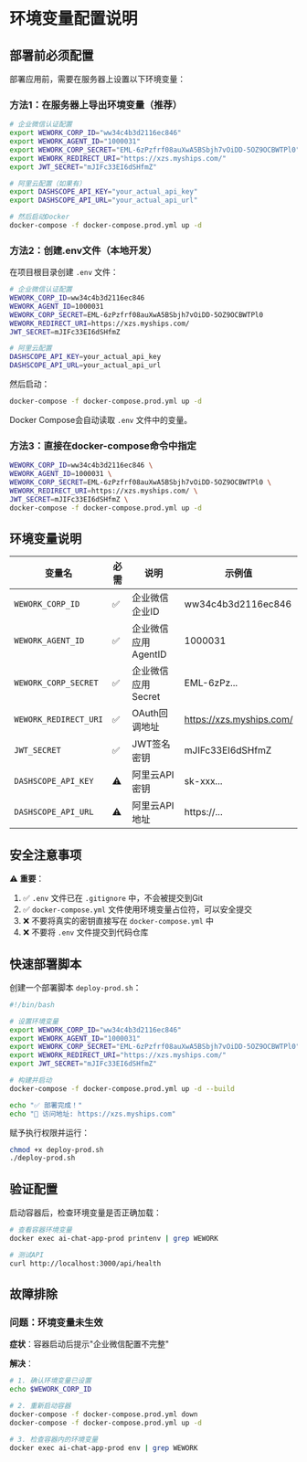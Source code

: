 # 环境变量配置说明

## 部署前必须配置

部署应用前，需要在服务器上设置以下环境变量：

### 方法1：在服务器上导出环境变量（推荐）

```bash
# 企业微信认证配置
export WEWORK_CORP_ID="ww34c4b3d2116ec846"
export WEWORK_AGENT_ID="1000031"
export WEWORK_CORP_SECRET="EML-6zPzfrf08auXwA5BSbjh7vOiDD-5OZ9OCBWTPl0"
export WEWORK_REDIRECT_URI="https://xzs.myships.com/"
export JWT_SECRET="mJIFc33EI6dSHfmZ"

# 阿里云配置（如果有）
export DASHSCOPE_API_KEY="your_actual_api_key"
export DASHSCOPE_API_URL="your_actual_api_url"

# 然后启动Docker
docker-compose -f docker-compose.prod.yml up -d
```

### 方法2：创建.env文件（本地开发）

在项目根目录创建 `.env` 文件：

```bash
# 企业微信认证配置
WEWORK_CORP_ID=ww34c4b3d2116ec846
WEWORK_AGENT_ID=1000031
WEWORK_CORP_SECRET=EML-6zPzfrf08auXwA5BSbjh7vOiDD-5OZ9OCBWTPl0
WEWORK_REDIRECT_URI=https://xzs.myships.com/
JWT_SECRET=mJIFc33EI6dSHfmZ

# 阿里云配置
DASHSCOPE_API_KEY=your_actual_api_key
DASHSCOPE_API_URL=your_actual_api_url
```

然后启动：
```bash
docker-compose -f docker-compose.prod.yml up -d
```

Docker Compose会自动读取 `.env` 文件中的变量。

### 方法3：直接在docker-compose命令中指定

```bash
WEWORK_CORP_ID=ww34c4b3d2116ec846 \
WEWORK_AGENT_ID=1000031 \
WEWORK_CORP_SECRET=EML-6zPzfrf08auXwA5BSbjh7vOiDD-5OZ9OCBWTPl0 \
WEWORK_REDIRECT_URI=https://xzs.myships.com/ \
JWT_SECRET=mJIFc33EI6dSHfmZ \
docker-compose -f docker-compose.prod.yml up -d
```

## 环境变量说明

| 变量名 | 必需 | 说明 | 示例值 |
|--------|------|------|--------|
| `WEWORK_CORP_ID` | ✅ | 企业微信企业ID | ww34c4b3d2116ec846 |
| `WEWORK_AGENT_ID` | ✅ | 企业微信应用AgentID | 1000031 |
| `WEWORK_CORP_SECRET` | ✅ | 企业微信应用Secret | EML-6zPz... |
| `WEWORK_REDIRECT_URI` | ✅ | OAuth回调地址 | https://xzs.myships.com/ |
| `JWT_SECRET` | ✅ | JWT签名密钥 | mJIFc33EI6dSHfmZ |
| `DASHSCOPE_API_KEY` | ⚠️ | 阿里云API密钥 | sk-xxx... |
| `DASHSCOPE_API_URL` | ⚠️ | 阿里云API地址 | https://... |

## 安全注意事项

⚠️ **重要**：
1. ✅ `.env` 文件已在 `.gitignore` 中，不会被提交到Git
2. ✅ `docker-compose.yml` 文件使用环境变量占位符，可以安全提交
3. ❌ 不要将真实的密钥直接写在 `docker-compose.yml` 中
4. ❌ 不要将 `.env` 文件提交到代码仓库

## 快速部署脚本

创建一个部署脚本 `deploy-prod.sh`：

```bash
#!/bin/bash

# 设置环境变量
export WEWORK_CORP_ID="ww34c4b3d2116ec846"
export WEWORK_AGENT_ID="1000031"
export WEWORK_CORP_SECRET="EML-6zPzfrf08auXwA5BSbjh7vOiDD-5OZ9OCBWTPl0"
export WEWORK_REDIRECT_URI="https://xzs.myships.com/"
export JWT_SECRET="mJIFc33EI6dSHfmZ"

# 构建并启动
docker-compose -f docker-compose.prod.yml up -d --build

echo "✅ 部署完成！"
echo "📡 访问地址: https://xzs.myships.com"
```

赋予执行权限并运行：
```bash
chmod +x deploy-prod.sh
./deploy-prod.sh
```

## 验证配置

启动容器后，检查环境变量是否正确加载：

```bash
# 查看容器环境变量
docker exec ai-chat-app-prod printenv | grep WEWORK

# 测试API
curl http://localhost:3000/api/health
```

## 故障排除

### 问题：环境变量未生效

**症状**：容器启动后提示"企业微信配置不完整"

**解决**：
```bash
# 1. 确认环境变量已设置
echo $WEWORK_CORP_ID

# 2. 重新启动容器
docker-compose -f docker-compose.prod.yml down
docker-compose -f docker-compose.prod.yml up -d

# 3. 检查容器内的环境变量
docker exec ai-chat-app-prod env | grep WEWORK
```

